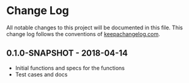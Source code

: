 # Change Log
All notable changes to this project will be documented in this file. This change log follows the conventions of [keepachangelog.com](http://keepachangelog.com/).

## 0.1.0-SNAPSHOT - 2018-04-14

- Initial functions and specs for the functions
- Test cases and docs
